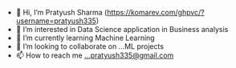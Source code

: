 - 👋 Hi, I’m Pratyush Sharma (https://komarev.com/ghpvc/?username=pratyush335)
- 👀 I’m interested in Data Science application in Business analysis
- 🌱 I’m currently learning Machine Learning
- 💞️ I’m looking to collaborate on ...ML projects
- 📫 How to reach me ...pratyush335@gmail.com

<!---
pratyush335/pratyush335 is a ✨ special ✨ repository because its `README.md` (this file) appears on your GitHub profile.
You can click the Preview link to take a look at your changes.
--->
